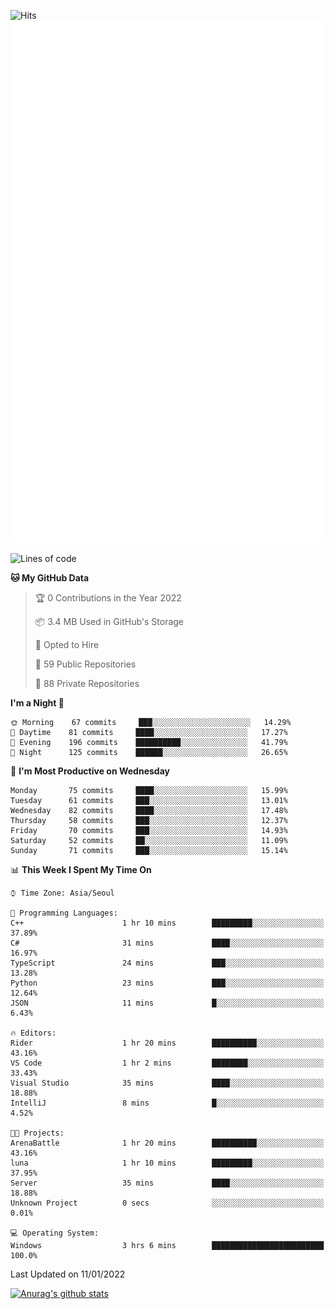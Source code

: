 ![Hits](https://hits.seeyoufarm.com/api/count/incr/badge.svg?url=https%3A%2F%2Fgithub.com%2Fkokose1234&count_bg=%2379C83D&title_bg=%23555555&icon=apple.svg&icon_color=%23E7E7E7&title=hits&edge_flat=false)
<br/>
![Metrics](https://github.com/kokose1234/kokose1234/blob/main/github-metrics.svg)

<!--START_SECTION:waka-->
![Lines of code](https://img.shields.io/badge/From%20Hello%20World%20I%27ve%20Written-8%20Million%20lines%20of%20code-blue)

**🐱 My GitHub Data** 

> 🏆 0 Contributions in the Year 2022
 > 
> 📦 3.4 MB Used in GitHub's Storage 
 > 
> 💼 Opted to Hire
 > 
> 📜 59 Public Repositories 
 > 
> 🔑 88 Private Repositories  
 > 
**I'm a Night 🦉** 

```text
🌞 Morning    67 commits     ███░░░░░░░░░░░░░░░░░░░░░░   14.29% 
🌆 Daytime    81 commits     ████░░░░░░░░░░░░░░░░░░░░░   17.27% 
🌃 Evening    196 commits    ██████████░░░░░░░░░░░░░░░   41.79% 
🌙 Night      125 commits    ██████░░░░░░░░░░░░░░░░░░░   26.65%

```
📅 **I'm Most Productive on Wednesday** 

```text
Monday       75 commits     ████░░░░░░░░░░░░░░░░░░░░░   15.99% 
Tuesday      61 commits     ███░░░░░░░░░░░░░░░░░░░░░░   13.01% 
Wednesday    82 commits     ████░░░░░░░░░░░░░░░░░░░░░   17.48% 
Thursday     58 commits     ███░░░░░░░░░░░░░░░░░░░░░░   12.37% 
Friday       70 commits     ███░░░░░░░░░░░░░░░░░░░░░░   14.93% 
Saturday     52 commits     ██░░░░░░░░░░░░░░░░░░░░░░░   11.09% 
Sunday       71 commits     ███░░░░░░░░░░░░░░░░░░░░░░   15.14%

```


📊 **This Week I Spent My Time On** 

```text
⌚︎ Time Zone: Asia/Seoul

💬 Programming Languages: 
C++                      1 hr 10 mins        █████████░░░░░░░░░░░░░░░░   37.89% 
C#                       31 mins             ████░░░░░░░░░░░░░░░░░░░░░   16.97% 
TypeScript               24 mins             ███░░░░░░░░░░░░░░░░░░░░░░   13.28% 
Python                   23 mins             ███░░░░░░░░░░░░░░░░░░░░░░   12.64% 
JSON                     11 mins             █░░░░░░░░░░░░░░░░░░░░░░░░   6.43%

🔥 Editors: 
Rider                    1 hr 20 mins        ██████████░░░░░░░░░░░░░░░   43.16% 
VS Code                  1 hr 2 mins         ████████░░░░░░░░░░░░░░░░░   33.43% 
Visual Studio            35 mins             ████░░░░░░░░░░░░░░░░░░░░░   18.88% 
IntelliJ                 8 mins              █░░░░░░░░░░░░░░░░░░░░░░░░   4.52%

🐱‍💻 Projects: 
ArenaBattle              1 hr 20 mins        ██████████░░░░░░░░░░░░░░░   43.16% 
luna                     1 hr 10 mins        █████████░░░░░░░░░░░░░░░░   37.95% 
Server                   35 mins             ████░░░░░░░░░░░░░░░░░░░░░   18.88% 
Unknown Project          0 secs              ░░░░░░░░░░░░░░░░░░░░░░░░░   0.01%

💻 Operating System: 
Windows                  3 hrs 6 mins        █████████████████████████   100.0%

```


 Last Updated on 11/01/2022
<!--END_SECTION:waka-->

[![Anurag's github stats](https://github-readme-stats.vercel.app/api?username=kokose1234&theme=dracula)](https://github.com/anuraghazra/github-readme-stats)



	
